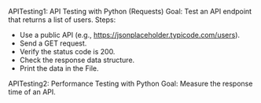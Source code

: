 APITesting1: API Testing with Python (Requests)
Goal: Test an API endpoint that returns a list of users.
Steps:
- Use a public API (e.g., https://jsonplaceholder.typicode.com/users).
- Send a GET request.
- Verify the status code is 200.
- Check the response data structure.
- Print the data in the File.

APITesting2: Performance Testing with Python
Goal: Measure the response time of an API.
